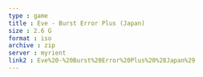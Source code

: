 ```yaml
---
type : game
title : Eve - Burst Error Plus (Japan)
size : 2.6 G
format : iso
archive : zip
server : myrient
link2 : Eve%20-%20Burst%20Error%20Plus%20%28Japan%29
---
```

